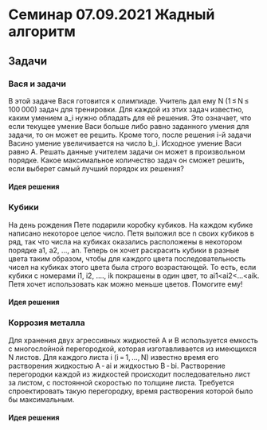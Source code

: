 # Семинар 07.09.2021 Жадный алгоритм

## Задачи

### Вася и задачи

В этой задаче Вася готовится к олимпиаде. Учитель дал ему N (1 ≤ N ≤ 100 000)
задач для тренировки. Для каждой из этих задач известно, каким умением a_i нужно
обладать для её решения. Это означает, что если текущее умение Васи больше либо
равно заданного умения для задачи, то он может ее решить. Кроме того, после
решения i-й задачи Васино умение увеличивается на число b_i.
Исходное умение Васи равно A. Решать данные учителем задачи он может в
произвольном порядке. Какое максимальное количество задач он сможет решить, если
выберет самый лучший порядок их решения?

#### Идея решения


### Кубики

На день рождения Пете подарили коробку кубиков. На каждом кубике написано
некоторое целое число. Петя выложил все n своих кубиков в ряд, так что числа на
кубиках оказались расположены в некотором порядке a1, a2, ..., an. Теперь он
хочет раскрасить кубики в разные цвета таким образом, чтобы для каждого цвета
последовательность чисел на кубиках этого цвета была строго возрастающей.
То есть, если кубики с номерами i1, i2, ...., ik покрашены в один цвет, то
ai1<ai2<...<aik. Петя хочет использовать как можно меньше цветов. Помогите ему!

#### Идея решения


### Коррозия металла

Для хранения двух агрессивных жидкостей A и B используется емкость с
многослойной перегородкой, которая изготавливается из имеющихся N листов. Для
каждого листа i (i = 1, ..., N) известно время его растворения жидкостью A - ai
и жидкостью B - bi. Растворение перегородки каждой из жидкостей происходит
последовательно лист за листом, с постоянной скоростью по толщине листа.
Требуется спроектировать такую перегородку, время растворения которой было бы
максимальным.

#### Идея решения

